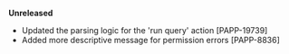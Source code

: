 **Unreleased**
* Updated the parsing logic for the 'run query' action [PAPP-19739]
* Added more descriptive message for permission errors [PAPP-8836]
